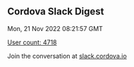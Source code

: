 ## Cordova Slack Digest
Mon, 21 Nov 2022 08:21:57 GMT

[User count: 4718](https://cordova.slack.com/)


Join the conversation at [slack.cordova.io](http://slack.cordova.io/)
